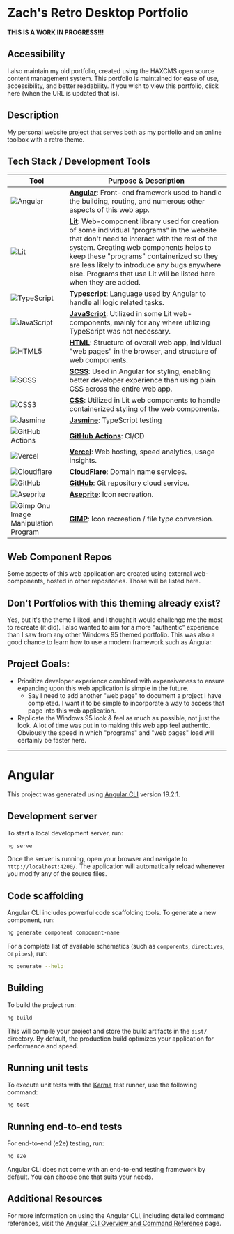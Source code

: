 # Zach's Retro Desktop Portfolio

**THIS IS A WORK IN PROGRESS!!!**

## Accessibility

I also maintain my old portfolio, created using the HAXCMS open source content management system. This portfolio is maintained for ease of use, accessibility, and better readability. If you wish to view this portfolio, click here (when the URL is updated that is).

## Description

My personal website project that serves both as my portfolio and an online toolbox with a retro theme.

## Tech Stack / Development Tools

| Tool | Purpose & Description |
| ---- | --------------------- |
| ![Angular](https://img.shields.io/badge/angular-%23DD0031.svg?style=for-the-badge&logo=angular&logoColor=white) | **[Angular](https://angular.dev/)**: Front-end framework used to handle the building, routing, and numerous other aspects of this web app. |
| ![Lit](https://img.shields.io/badge/lit-4c64ff.svg?style=for-the-badge&logo=lit&logoColor=white) | **[Lit](https://lit.dev/docs/)**: Web-component library used for creation of some individual "programs" in the website that don't need to interact with the rest of the system. Creating web components helps to keep these "programs" containerized so they are less likely to introduce any bugs anywhere else. Programs that use Lit will be listed here when they are added. |
| ![TypeScript](https://img.shields.io/badge/typescript-%23007ACC.svg?style=for-the-badge&logo=typescript&logoColor=white) | **[Typescript](https://www.typescriptlang.org/)**: Language used by Angular to handle all logic related tasks. |
| ![JavaScript](https://img.shields.io/badge/javascript-%23323330.svg?style=for-the-badge&logo=javascript&logoColor=%23F7DF1E) | **[JavaScript](https://developer.mozilla.org/en-US/docs/Web/JavaScript)**: Utilized in some Lit web-components, mainly for any where utilizing TypeScript was not necessary. |
| ![HTML5](https://img.shields.io/badge/html5-%23E34F26.svg?style=for-the-badge&logo=html5&logoColor=white) | **[HTML](https://developer.mozilla.org/en-US/docs/Web/HTML)**: Structure of overall web app, individual "web pages" in the browser, and structure of web components. |
| ![SCSS](https://img.shields.io/badge/scss-%23cf649a.svg?style=for-the-badge&logo=sass&logoColor=white) | **[SCSS](https://sass-lang.com/documentation/syntax/)**: Used in Angular for styling, enabling better developer experience than using plain CSS across the entire web app. |
| ![CSS3](https://img.shields.io/badge/css3-%231572B6.svg?style=for-the-badge&logo=css3&logoColor=white) | **[CSS](https://developer.mozilla.org/en-US/docs/Web/CSS)**: Utilized in Lit web components to handle containerized styling of the web components. |
| ![Jasmine](https://img.shields.io/badge/jasmine-%238A4182.svg?style=for-the-badge&logo=jasmine&logoColor=white) | **[Jasmine](https://jasmine.github.io/)**: TypeScript testing |
| ![GitHub Actions](https://img.shields.io/badge/github%20actions-%232671E5.svg?style=for-the-badge&logo=githubactions&logoColor=white) | **[GitHub Actions](https://docs.github.com/en/actions)**: CI/CD |
| ![Vercel](https://img.shields.io/badge/vercel-%23000000.svg?style=for-the-badge&logo=vercel&logoColor=white) | **[Vercel](https://vercel.com/)**: Web hosting, speed analytics, usage insights. |
| ![Cloudflare](https://img.shields.io/badge/Cloudflare-F38020?style=for-the-badge&logo=Cloudflare&logoColor=white) | **[CloudFlare](https://www.cloudflare.com/)**: Domain name services. |
| ![GitHub](https://img.shields.io/badge/github-%23121011.svg?style=for-the-badge&logo=github&logoColor=white) | **[GitHub](https://github.com/zdodson21/retro-desktop-portfolio)**: Git repository cloud service. |
| ![Aseprite](https://img.shields.io/badge/Aseprite-FFFFFF?style=for-the-badge&logo=Aseprite&logoColor=#7D929E) | **[Aseprite](https://www.aseprite.org/)**: Icon recreation. |
| ![Gimp Gnu Image Manipulation Program](https://img.shields.io/badge/Gimp-657D8B?style=for-the-badge&logo=gimp&logoColor=FFFFFF) | **[GIMP](https://www.gimp.org/)**: Icon recreation / file type conversion. |

## Web Component Repos

Some aspects of this web application are created using external web-components, hosted in other repositories. Those will be listed here.

## Don't Portfolios with this theming already exist?

Yes, but it's the theme I liked, and I thought it would challenge me the most to recreate (it did). I also wanted to aim for a more "authentic" experience than I saw from any other Windows 95 themed portfolio. This was also a good chance to learn how to use a modern framework such as Angular.

## Project Goals:

* Prioritize developer experience combined with expansiveness to ensure expanding upon this web application is simple in the future.
  * Say I need to add another "web page" to document a project I have completed. I want it to be simple to incorporate a way to access that page into this web application.
* Replicate the Windows 95 look & feel as much as possible, not just the look. A lot of time was put in to making this web app feel authentic. Obviously the speed in which "programs" and "web pages" load will certainly be faster here.

---

# Angular

This project was generated using [Angular CLI](https://github.com/angular/angular-cli) version 19.2.1.

## Development server

To start a local development server, run:

```bash
ng serve
```

Once the server is running, open your browser and navigate to `http://localhost:4200/`. The application will automatically reload whenever you modify any of the source files.

## Code scaffolding

Angular CLI includes powerful code scaffolding tools. To generate a new component, run:

```bash
ng generate component component-name
```

For a complete list of available schematics (such as `components`, `directives`, or `pipes`), run:

```bash
ng generate --help
```

## Building

To build the project run:

```bash
ng build
```

This will compile your project and store the build artifacts in the `dist/` directory. By default, the production build optimizes your application for performance and speed.

## Running unit tests

To execute unit tests with the [Karma](https://karma-runner.github.io) test runner, use the following command:

```bash
ng test
```

## Running end-to-end tests

For end-to-end (e2e) testing, run:

```bash
ng e2e
```

Angular CLI does not come with an end-to-end testing framework by default. You can choose one that suits your needs.

## Additional Resources

For more information on using the Angular CLI, including detailed command references, visit the [Angular CLI Overview and Command Reference](https://angular.dev/tools/cli) page.
